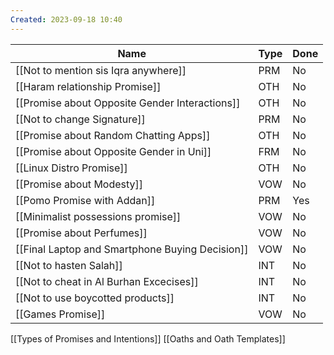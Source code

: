 ```yaml
---
Created: 2023-09-18 10:40
---
```


| Name                                            | Type | Done |
| ----------------------------------------------- | ---- | ---- |
| [[Not to mention sis Iqra anywhere]]            | PRM  | No   |
| [[Haram relationship Promise]]                  | OTH  | No   |
| [[Promise about Opposite Gender Interactions]]  | OTH  | No   |
| [[Not to change Signature]]                     | PRM  | No   |
| [[Promise about Random Chatting Apps]]          | OTH  | No   |
| [[Promise about Opposite Gender in Uni]]        | FRM  | No   |
| [[Linux Distro Promise]]                        | OTH  | No   |
| [[Promise about Modesty]]                       | VOW  | No   |
| [[Pomo Promise with Addan]]                     | PRM  | Yes  |
| [[Minimalist possessions promise]]              | VOW  | No   |
| [[Promise about Perfumes]]                      | VOW  | No   |
| [[Final Laptop and Smartphone Buying Decision]] | VOW  | No   |
| [[Not to hasten Salah]]                         | INT  | No   |
| [[Not to cheat in Al Burhan Excecises]]         | INT  | No   |
| [[Not to use boycotted products]]               | INT  | No   |
| [[Games Promise]]                               | VOW  | No   |

[[Types of Promises and Intentions]]
[[Oaths and Oath Templates]]
